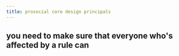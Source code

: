 ```yaml
---
title: prosocial core design principals
---
```


## you need to make sure that everyone who's affected by a rule can
